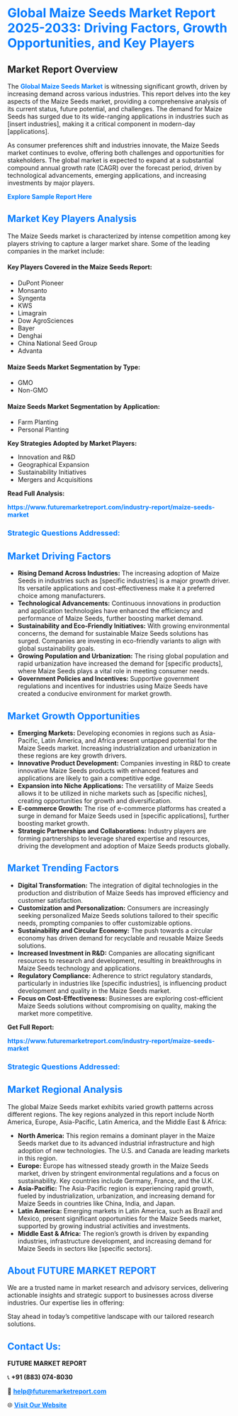 <h1 style="color: #007BFF;">Global Maize Seeds Market Report 2025-2033: Driving Factors, Growth Opportunities, and Key Players</h1>

<section id="overview">
<h2>Market Report Overview</h2>
<p>The <a href="https://www.futuremarketreport.com/industry-report/maize-seeds-market" style="color: #007BFF; text-decoration: none;"><strong>Global Maize Seeds Market</strong></a> is witnessing significant growth, driven by increasing demand across various industries. This report delves into the key aspects of the Maize Seeds market, providing a comprehensive analysis of its current status, future potential, and challenges. The demand for Maize Seeds has surged due to its wide-ranging applications in industries such as [insert industries], making it a critical component in modern-day [applications].</p>
<p>As consumer preferences shift and industries innovate, the Maize Seeds market continues to evolve, offering both challenges and opportunities for stakeholders. The global market is expected to expand at a substantial compound annual growth rate (CAGR) over the forecast period, driven by technological advancements, emerging applications, and increasing investments by major players.</p>
</section>

<section id="overview">
<p><a href="https://www.futuremarketreport.com/request-sample/reportId=43987" style="color: #007BFF; text-decoration: none;"><strong>Explore Sample Report Here</strong></a></p>
</section>

<section id="key-players">
<h2 style="color: #007BFF;">Market Key Players Analysis</h2>
<p>The Maize Seeds market is characterized by intense competition among key players striving to capture a larger market share. Some of the leading companies in the market include:</p>
<h4>Key Players Covered in the Maize Seeds Report:</h4>
<ul><li>DuPont Pioneer</li><li>Monsanto</li><li>Syngenta</li><li>KWS</li><li>Limagrain</li><li>Dow AgroSciences</li><li>Bayer</li><li>Denghai</li><li>China National Seed Group</li><li>Advanta</li></ul>
<h4>Maize Seeds Market Segmentation by Type:</h4>
<ul><li>GMO</li><li>Non-GMO</li></ul>

<h4>Maize Seeds Market Segmentation by Application:</h4>
<ul><li>Farm Planting</li><li>Personal Planting</li></ul>
<p><strong>Key Strategies Adopted by Market Players:</strong></p>
<ul>
<li>Innovation and R&D</li>
<li>Geographical Expansion</li>
<li>Sustainability Initiatives</li>
<li>Mergers and Acquisitions</li>
</ul>
</section>

<section>
<p><strong>Read Full Analysis: </strong></p><a href="https://www.futuremarketreport.com/industry-report/maize-seeds-market" style="color: #007BFF; text-decoration: none;"><strong>https://www.futuremarketreport.com/industry-report/maize-seeds-market</strong></a>
<h3 style="color: #007BFF;">Strategic Questions Addressed:</h3>
</section>

<section id="driving-factors">
<h2 style="color: #007BFF;">Market Driving Factors</h2>
<ul>
<li><strong>Rising Demand Across Industries:</strong> The increasing adoption of Maize Seeds in industries such as [specific industries] is a major growth driver. Its versatile applications and cost-effectiveness make it a preferred choice among manufacturers.</li>
<li><strong>Technological Advancements:</strong> Continuous innovations in production and application technologies have enhanced the efficiency and performance of Maize Seeds, further boosting market demand.</li>
<li><strong>Sustainability and Eco-Friendly Initiatives:</strong> With growing environmental concerns, the demand for sustainable Maize Seeds solutions has surged. Companies are investing in eco-friendly variants to align with global sustainability goals.</li>
<li><strong>Growing Population and Urbanization:</strong> The rising global population and rapid urbanization have increased the demand for [specific products], where Maize Seeds plays a vital role in meeting consumer needs.</li>
<li><strong>Government Policies and Incentives:</strong> Supportive government regulations and incentives for industries using Maize Seeds have created a conducive environment for market growth.</li>
</ul>
</section>

<section id="growth-opportunities">
<h2 style="color: #007BFF;">Market Growth Opportunities</h2>
<ul>
<li><strong>Emerging Markets:</strong> Developing economies in regions such as Asia-Pacific, Latin America, and Africa present untapped potential for the Maize Seeds market. Increasing industrialization and urbanization in these regions are key growth drivers.</li>
<li><strong>Innovative Product Development:</strong> Companies investing in R&D to create innovative Maize Seeds products with enhanced features and applications are likely to gain a competitive edge.</li>
<li><strong>Expansion into Niche Applications:</strong> The versatility of Maize Seeds allows it to be utilized in niche markets such as [specific niches], creating opportunities for growth and diversification.</li>
<li><strong>E-commerce Growth:</strong> The rise of e-commerce platforms has created a surge in demand for Maize Seeds used in [specific applications], further boosting market growth.</li>
<li><strong>Strategic Partnerships and Collaborations:</strong> Industry players are forming partnerships to leverage shared expertise and resources, driving the development and adoption of Maize Seeds products globally.</li>
</ul>
</section>

<section id="trending-factors">
<h2 style="color: #007BFF;">Market Trending Factors</h2>
<ul>
<li><strong>Digital Transformation:</strong> The integration of digital technologies in the production and distribution of Maize Seeds has improved efficiency and customer satisfaction.</li>
<li><strong>Customization and Personalization:</strong> Consumers are increasingly seeking personalized Maize Seeds solutions tailored to their specific needs, prompting companies to offer customizable options.</li>
<li><strong>Sustainability and Circular Economy:</strong> The push towards a circular economy has driven demand for recyclable and reusable Maize Seeds solutions.</li>
<li><strong>Increased Investment in R&D:</strong> Companies are allocating significant resources to research and development, resulting in breakthroughs in Maize Seeds technology and applications.</li>
<li><strong>Regulatory Compliance:</strong> Adherence to strict regulatory standards, particularly in industries like [specific industries], is influencing product development and quality in the Maize Seeds market.</li>
<li><strong>Focus on Cost-Effectiveness:</strong> Businesses are exploring cost-efficient Maize Seeds solutions without compromising on quality, making the market more competitive.</li>
</ul>
</section>

<section>
<p><strong>Get Full Report: </strong></p><a href="https://www.futuremarketreport.com/industry-report/maize-seeds-market" style="color: #007BFF; text-decoration: none;"><strong>https://www.futuremarketreport.com/industry-report/maize-seeds-market</strong></a>
<h3 style="color: #007BFF;">Strategic Questions Addressed:</h3>
</section>


<section id="regional-analysis">
<h2 style="color: #007BFF;">Market Regional Analysis</h2>
<p>The global Maize Seeds market exhibits varied growth patterns across different regions. The key regions analyzed in this report include North America, Europe, Asia-Pacific, Latin America, and the Middle East & Africa:</p>
<ul>
<li><strong>North America:</strong> This region remains a dominant player in the Maize Seeds market due to its advanced industrial infrastructure and high adoption of new technologies. The U.S. and Canada are leading markets in this region.</li>
<li><strong>Europe:</strong> Europe has witnessed steady growth in the Maize Seeds market, driven by stringent environmental regulations and a focus on sustainability. Key countries include Germany, France, and the U.K.</li>
<li><strong>Asia-Pacific:</strong> The Asia-Pacific region is experiencing rapid growth, fueled by industrialization, urbanization, and increasing demand for Maize Seeds in countries like China, India, and Japan.</li>
<li><strong>Latin America:</strong> Emerging markets in Latin America, such as Brazil and Mexico, present significant opportunities for the Maize Seeds market, supported by growing industrial activities and investments.</li>
<li><strong>Middle East & Africa:</strong> The region’s growth is driven by expanding industries, infrastructure development, and increasing demand for Maize Seeds in sectors like [specific sectors].</li>
</ul>
</section>

<footer>
<h2 style="color: #007BFF;">About FUTURE MARKET REPORT</h2>
<p>We are a trusted name in market research and advisory services, delivering actionable insights and strategic support to businesses across diverse industries. Our expertise lies in offering:</p>

<p>Stay ahead in today’s competitive landscape with our tailored research solutions.</p>

<h2 style="color: #007BFF;">Contact Us:</h2>
<p><strong>FUTURE MARKET REPORT</strong></p>
<p>📞 <strong>+91 (883) 074-8030</strong></p>
<p>📧 <strong><a href="mailto:help@futuremarketreport.com" style="color: #007BFF;">help@futuremarketreport.com</a></strong></p>
<p>🌐 <strong><a href="https://www.futuremarketreport.com/" style="color: #007BFF;">Visit Our Website</a></strong></p>
</footer>